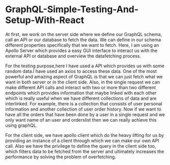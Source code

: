 # GraphQL-Simple-Testing-And-Setup-With-React


At first, we work on the server side where we define our GraphQL schema, call an API or our database to fetch the data. We can define in our schema different properties specifically that we want to fetch. Here, I am using an Apollo Server which provides a easy GUI interface to interact us with the external API or database and overview the datafetching process. 

For the testing purpose,here I have used a API which provides us with some random data.I have used an axios to access these data. One of the most powerful and amazing aspect of GraphQL is that we can just fetch what we want in both server or in the client side. Also, in the single request we can make different API calls and interact with two or more than two different endpoints which provides information that maybe linked with each other which is really useful when we have different collections of data and are interlinked. For example, there is a collection that consists of user personal information and another collection of user order history. Now if we want to have all the orders that have been done by a user in a single request and we only want name of an user and orderslist then we can really achieve this using graphQL.

For the client side, we have apollo client which do the heavy lifting for us by providing an instance of a client through which we can make our own API call.
Also we have the privilege to define the query in the client side too, which filters data to be fetched from the server and ultimately increases the performance by solving the problem of overfetching.

